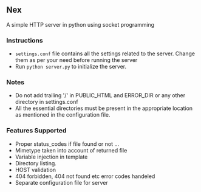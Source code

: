 ## Nex
A simple HTTP server in python using socket programming

### Instructions
- `settings.conf` file contains all the settings related to the server. Change them as per your need before running the server
- Run `python server.py` to initialize the server.

### Notes
- Do not add trailing '/' in PUBLIC_HTML and ERROR_DIR or any other directory in settings.conf
- All the essential directories must be present in the appropriate location as mentioned in the configuration file.


### Features Supported
- Proper status_codes if file found or not ...
- Mimetype taken into account of returned file
- Variable injection in template
- Directory listing.
- HOST validation
- 404 forbidden, 404 not found etc error codes handeled
- Separate configuration file for server  
